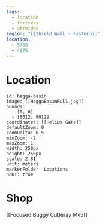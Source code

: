 ```yaml
---
tags:
  - location
  - fortress
  - atreides
region: "[[Shield Wall - Eastern]]"
location:
  - 5766
  - 4075
---
```

# Location
```leaflet
id: hagga-basin
image: [[HaggaBasinFull.jpg]]
bounds:
  - [0, 0]
  - [8012, 8012]
coordinates: [[Helius Gate]]
defaultZoom: 0
zoomDelta: 0.5
minZoom: -2
maxZoom: 1
width: 250px
height: 250px
scale: 2.81
unit: meters
markerFolder: Locations
noUI: true
```
# Shop

[[Focused Buggy Cutteray Mk5]]